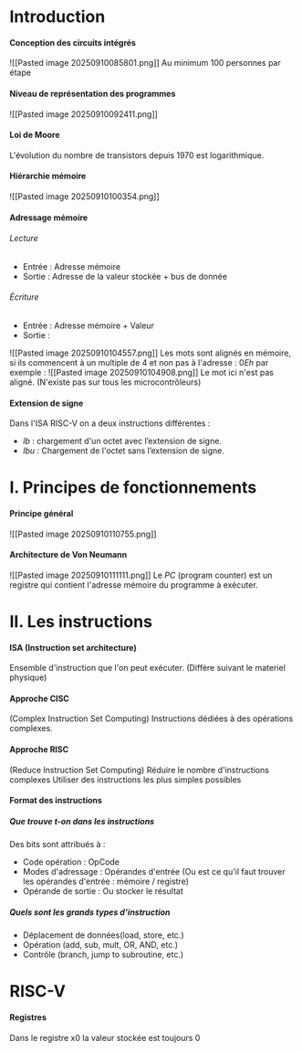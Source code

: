 # Introduction
#### Conception des circuits intégrés
![[Pasted image 20250910085801.png]]
Au minimum $100$ personnes par étape
#### Niveau de représentation des programmes
![[Pasted image 20250910092411.png]]

#### Loi de Moore
L'évolution du nombre de transistors depuis $1970$ est logarithmique. 

#### Hiérarchie mémoire
![[Pasted image 20250910100354.png]]

#### Adressage mémoire
###### Lecture
- Entrée : Adresse mémoire
- Sortie : Adresse de la valeur stockée + bus de donnée
###### Écriture
- Entrée : Adresse mémoire + Valeur
- Sortie : 

![[Pasted image 20250910104557.png]]
Les mots sont alignés en mémoire, si ils commencent à un multiple de $4$ et non pas à l'adresse : $0Eh$ par exemple :
![[Pasted image 20250910104908.png]]
Le mot ici n'est pas aligné. (N'existe pas sur tous les microcontrôleurs)

#### Extension de signe
Dans l'ISA RISC-V on a deux instructions différentes : 
- $lb$ : chargement d'un octet avec l’extension de signe.
- $lbu$ : Chargement de l'octet sans l’extension de signe.

# I. Principes de fonctionnements
#### Principe général
![[Pasted image 20250910110755.png]]
#### Architecture de Von Neumann
![[Pasted image 20250910111111.png]]
Le $PC$ (program counter) est un registre qui contient l'adresse mémoire du programme à exécuter. 

# II. Les instructions
#### ISA (Instruction set architecture)
Ensemble d'instruction que l'on peut exécuter. (Diffère suivant le materiel physique)

#### Approche CISC
(Complex Instruction Set Computing)
Instructions dédiées à des opérations complexes. 

#### Approche RISC
(Reduce Instruction Set Computing)
Réduire le nombre d'instructions complexes
Utiliser des instructions les plus simples possibles

#### Format des instructions
##### Que trouve t-on dans les instructions
Des bits sont attribués à : 
- Code opération : OpCode
- Modes d'adressage : Opérandes d'entrée (Ou est ce qu'il faut trouver les opérandes d'entrée : mémoire / registre)
- Opérande de sortie : Ou stocker le résultat

##### Quels sont les grands types d’instruction
- Déplacement de données(load, store, etc.)
- Opération (add, sub, mult, OR, AND, etc.)
- Contrôle (branch, jump to subroutine, etc.)

# RISC-V
#### Registres
Dans le registre x0 la valeur stockée est toujours $0$
